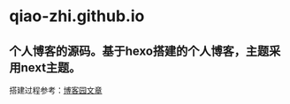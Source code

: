 # qiao-zhi.github.io
## 个人博客的源码。基于hexo搭建的个人博客，主题采用next主题。

搭建过程参考：[博客园文章](https://www.cnblogs.com/qlqwjy/p/12127816.html)
